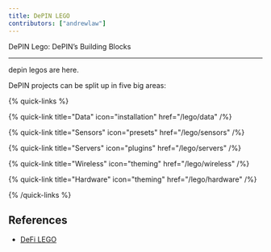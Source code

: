 ```yaml
---
title: DePIN LEGO
contributors: ["andrewlaw"]
---
```


DePIN Lego: DePIN’s Building Blocks

---

depin legos are here. 

DePIN projects can be split up in five big areas:

{% quick-links %}

{% quick-link title="Data" icon="installation" href="/lego/data" /%}

{% quick-link title="Sensors" icon="presets" href="/lego/sensors" /%}

{% quick-link title="Servers" icon="plugins" href="/lego/servers" /%}

{% quick-link title="Wireless" icon="theming" href="/lego/wireless" /%}

{% quick-link title="Hardware" icon="theming" href="/lego/hardware" /%}

{% /quick-links %}

## References

- [DeFi LEGO](https://phemex.com/academy/defi-composability-money-lego)
